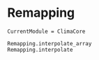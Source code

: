# Remapping

```@meta
CurrentModule = ClimaCore
```

```@docs
Remapping.interpolate_array
Remapping.interpolate
```
